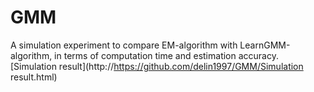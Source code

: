 # GMM
A simulation experiment to compare EM-algorithm with LearnGMM-algorithm, in terms of computation time and estimation accuracy.
[Simulation result](http://https://github.com/delin1997/GMM/Simulation result.html) 
